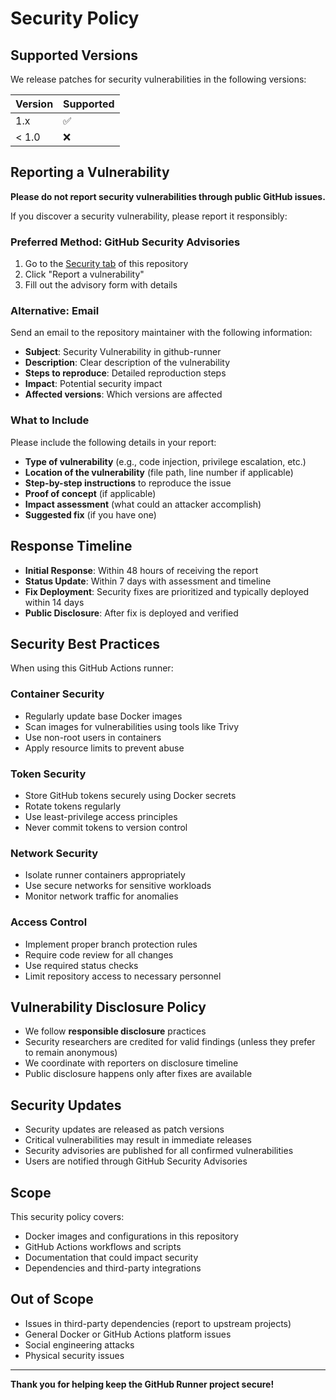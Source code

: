 # Security Policy

## Supported Versions

We release patches for security vulnerabilities in the following versions:

| Version | Supported          |
| ------- | ------------------ |
| 1.x     | :white_check_mark: |
| < 1.0   | :x:                |

## Reporting a Vulnerability

**Please do not report security vulnerabilities through public GitHub issues.**

If you discover a security vulnerability, please report it responsibly:

### Preferred Method: GitHub Security Advisories

1. Go to the [Security tab](https://github.com/GrammaTonic/github-runner/security) of this repository
2. Click "Report a vulnerability"
3. Fill out the advisory form with details

### Alternative: Email

Send an email to the repository maintainer with the following information:

- **Subject**: Security Vulnerability in github-runner
- **Description**: Clear description of the vulnerability
- **Steps to reproduce**: Detailed reproduction steps
- **Impact**: Potential security impact
- **Affected versions**: Which versions are affected

### What to Include

Please include the following details in your report:

- **Type of vulnerability** (e.g., code injection, privilege escalation, etc.)
- **Location of the vulnerability** (file path, line number if applicable)
- **Step-by-step instructions** to reproduce the issue
- **Proof of concept** (if applicable)
- **Impact assessment** (what could an attacker accomplish)
- **Suggested fix** (if you have one)

## Response Timeline

- **Initial Response**: Within 48 hours of receiving the report
- **Status Update**: Within 7 days with assessment and timeline
- **Fix Deployment**: Security fixes are prioritized and typically deployed within 14 days
- **Public Disclosure**: After fix is deployed and verified

## Security Best Practices

When using this GitHub Actions runner:

### Container Security

- Regularly update base Docker images
- Scan images for vulnerabilities using tools like Trivy
- Use non-root users in containers
- Apply resource limits to prevent abuse

### Token Security

- Store GitHub tokens securely using Docker secrets
- Rotate tokens regularly
- Use least-privilege access principles
- Never commit tokens to version control

### Network Security

- Isolate runner containers appropriately
- Use secure networks for sensitive workloads
- Monitor network traffic for anomalies

### Access Control

- Implement proper branch protection rules
- Require code review for all changes
- Use required status checks
- Limit repository access to necessary personnel

## Vulnerability Disclosure Policy

- We follow **responsible disclosure** practices
- Security researchers are credited for valid findings (unless they prefer to remain anonymous)
- We coordinate with reporters on disclosure timeline
- Public disclosure happens only after fixes are available

## Security Updates

- Security updates are released as patch versions
- Critical vulnerabilities may result in immediate releases
- Security advisories are published for all confirmed vulnerabilities
- Users are notified through GitHub Security Advisories

## Scope

This security policy covers:

- Docker images and configurations in this repository
- GitHub Actions workflows and scripts
- Documentation that could impact security
- Dependencies and third-party integrations

## Out of Scope

- Issues in third-party dependencies (report to upstream projects)
- General Docker or GitHub Actions platform issues
- Social engineering attacks
- Physical security issues

---

**Thank you for helping keep the GitHub Runner project secure!**
